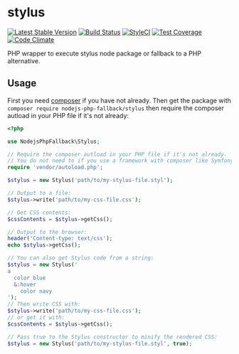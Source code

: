 # stylus
[![Latest Stable Version](https://poser.pugx.org/nodejs-php-fallback/stylus/v/stable.png)](https://packagist.org/packages/nodejs-php-fallback/stylus)
[![Build Status](https://travis-ci.org/kylekatarnls/stylus.svg?branch=master)](https://travis-ci.org/kylekatarnls/stylus)
[![StyleCI](https://styleci.io/repos/63960936/shield?style=flat)](https://styleci.io/repos/63960936)
[![Test Coverage](https://codeclimate.com/github/kylekatarnls/stylus/badges/coverage.svg)](https://codecov.io/github/kylekatarnls/stylus?branch=master)
[![Code Climate](https://codeclimate.com/github/kylekatarnls/stylus/badges/gpa.svg)](https://codeclimate.com/github/kylekatarnls/stylus)

PHP wrapper to execute stylus node package or fallback to a PHP alternative.

## Usage

First you need [composer](https://getcomposer.org/) if you have not already. Then get the package with ```composer require nodejs-php-fallback/stylus``` then require the composer autload in your PHP file if it's not already:
```php
<?php

use NodejsPhpFallback\Stylus;

// Require the composer autload in your PHP file if it's not already.
// You do not need to if you use a framework with composer like Symfony, Laravel, etc.
require 'vendor/autoload.php';

$stylus = new Stylus('path/to/my-stylus-file.styl');

// Output to a file:
$stylus->write('path/to/my-css-file.css');

// Get CSS contents:
$cssContents = $stylus->getCss();

// Output to the browser:
header('Content-type: text/css');
echo $stylus->getCss();

// You can also get Stylus code from a string:
$stylus = new Stylus('
a
  color blue
  &:hover
    color navy
');
// Then write CSS with:
$stylus->write('path/to/my-css-file.css');
// or get it with:
$cssContents = $stylus->getCss();

// Pass true to the Stylus constructor to minify the rendered CSS:
$stylus = new Stylus('path/to/my-stylus-file.styl', true);
```
